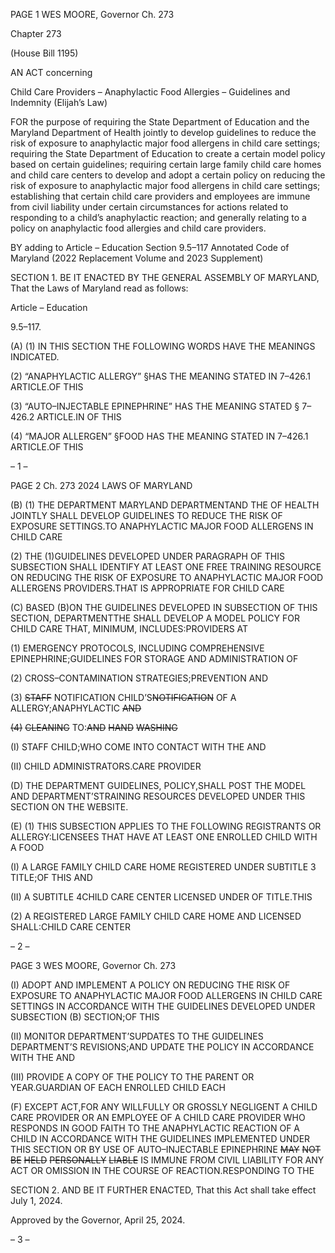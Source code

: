 PAGE 1
WES MOORE, Governor Ch. 273

Chapter 273

(House Bill 1195)

AN ACT concerning

Child Care Providers – Anaphylactic Food Allergies – Guidelines and Indemnity
(Elijah’s Law)

FOR the purpose of requiring the State Department of Education and the Maryland
Department of Health jointly to develop guidelines to reduce the risk of exposure to
anaphylactic major food allergens in child care settings; requiring the State
Department of Education to create a certain model policy based on certain
guidelines; requiring certain large family child care homes and child care centers to
develop and adopt a certain policy on reducing the risk of exposure to anaphylactic
major food allergens in child care settings; establishing that certain child care
providers and employees are immune from civil liability under certain circumstances
for actions related to responding to a child’s anaphylactic reaction; and generally
relating to a policy on anaphylactic food allergies and child care providers.

BY adding to
Article – Education
Section 9.5–117
Annotated Code of Maryland
(2022 Replacement Volume and 2023 Supplement)

SECTION 1. BE IT ENACTED BY THE GENERAL ASSEMBLY OF MARYLAND,
That the Laws of Maryland read as follows:

Article – Education

9.5–117.

(A) (1) IN THIS SECTION THE FOLLOWING WORDS HAVE THE MEANINGS
INDICATED.

(2) “ANAPHYLACTIC ALLERGY” §HAS THE MEANING STATED IN
7–426.1 ARTICLE.OF THIS

(3) “AUTO–INJECTABLE EPINEPHRINE” HAS THE MEANING STATED
§ 7–426.2 ARTICLE.IN OF THIS

(4) “MAJOR ALLERGEN” §FOOD HAS THE MEANING STATED IN
7–426.1 ARTICLE.OF THIS

– 1 –

PAGE 2
Ch. 273 2024 LAWS OF MARYLAND

(B) (1) THE DEPARTMENT MARYLAND DEPARTMENTAND THE OF
HEALTH JOINTLY SHALL DEVELOP GUIDELINES TO REDUCE THE RISK OF EXPOSURE
SETTINGS.TO ANAPHYLACTIC MAJOR FOOD ALLERGENS IN CHILD CARE

(2) THE (1)GUIDELINES DEVELOPED UNDER PARAGRAPH OF THIS
SUBSECTION SHALL IDENTIFY AT LEAST ONE FREE TRAINING RESOURCE ON
REDUCING THE RISK OF EXPOSURE TO ANAPHYLACTIC MAJOR FOOD ALLERGENS
PROVIDERS.THAT IS APPROPRIATE FOR CHILD CARE

(C) BASED (B)ON THE GUIDELINES DEVELOPED IN SUBSECTION OF THIS
SECTION, DEPARTMENTTHE SHALL DEVELOP A MODEL POLICY FOR CHILD CARE
THAT, MINIMUM, INCLUDES:PROVIDERS AT

(1) EMERGENCY PROTOCOLS, INCLUDING COMPREHENSIVE
EPINEPHRINE;GUIDELINES FOR STORAGE AND ADMINISTRATION OF

(2) CROSS–CONTAMINATION STRATEGIES;PREVENTION AND

(3) ~~STAFF~~ NOTIFICATION CHILD’S~~NOTIFICATION~~ OF A
ALLERGY;ANAPHYLACTIC ~~AND~~

~~(4)~~ ~~CLEANING~~ TO:~~AND~~ ~~HAND~~ ~~WASHING~~

(I) STAFF CHILD;WHO COME INTO CONTACT WITH THE AND

(II) CHILD ADMINISTRATORS.CARE PROVIDER

(D) THE DEPARTMENT GUIDELINES, POLICY,SHALL POST THE MODEL AND
DEPARTMENT’STRAINING RESOURCES DEVELOPED UNDER THIS SECTION ON THE
WEBSITE.

(E) (1) THIS SUBSECTION APPLIES TO THE FOLLOWING REGISTRANTS OR
ALLERGY:LICENSEES THAT HAVE AT LEAST ONE ENROLLED CHILD WITH A FOOD

(I) A LARGE FAMILY CHILD CARE HOME REGISTERED UNDER
SUBTITLE 3 TITLE;OF THIS AND

(II) A SUBTITLE 4CHILD CARE CENTER LICENSED UNDER OF
TITLE.THIS

(2) A REGISTERED LARGE FAMILY CHILD CARE HOME AND LICENSED
SHALL:CHILD CARE CENTER

– 2 –

PAGE 3
WES MOORE, Governor Ch. 273

(I) ADOPT AND IMPLEMENT A POLICY ON REDUCING THE RISK
OF EXPOSURE TO ANAPHYLACTIC MAJOR FOOD ALLERGENS IN CHILD CARE
SETTINGS IN ACCORDANCE WITH THE GUIDELINES DEVELOPED UNDER SUBSECTION
(B) SECTION;OF THIS

(II) MONITOR DEPARTMENT’SUPDATES TO THE GUIDELINES
DEPARTMENT’S REVISIONS;AND UPDATE THE POLICY IN ACCORDANCE WITH THE
AND

(III) PROVIDE A COPY OF THE POLICY TO THE PARENT OR
YEAR.GUARDIAN OF EACH ENROLLED CHILD EACH

(F) EXCEPT ACT,FOR ANY WILLFULLY OR GROSSLY NEGLIGENT A CHILD
CARE PROVIDER OR AN EMPLOYEE OF A CHILD CARE PROVIDER WHO RESPONDS IN
GOOD FAITH TO THE ANAPHYLACTIC REACTION OF A CHILD IN ACCORDANCE WITH
THE GUIDELINES IMPLEMENTED UNDER THIS SECTION OR BY USE OF
AUTO–INJECTABLE EPINEPHRINE ~~MAY~~ ~~NOT~~ ~~BE~~ ~~HELD~~ ~~PERSONALLY~~ ~~LIABLE~~ IS
IMMUNE FROM CIVIL LIABILITY FOR ANY ACT OR OMISSION IN THE COURSE OF
REACTION.RESPONDING TO THE

SECTION 2. AND BE IT FURTHER ENACTED, That this Act shall take effect July
1, 2024.

Approved by the Governor, April 25, 2024.

– 3 –